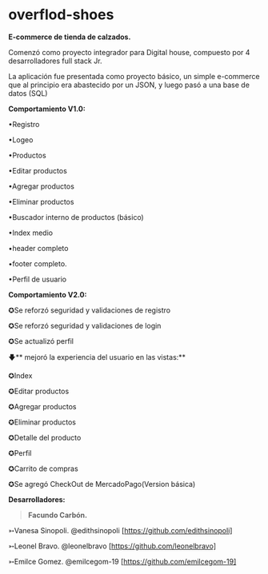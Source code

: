 # overflod-shoes 
**E-commerce de tienda de calzados.**

Comenzó como proyecto integrador para Digital house, compuesto por 4 desarrolladores full stack Jr.

La aplicación fue presentada como proyecto básico, un simple e-commerce que al principio era abastecido por un JSON, y luego pasó a una base de datos (SQL)

****Comportamiento V1.0:****

•Registro

•Logeo

•Productos

•Editar productos

•Agregar productos

•Eliminar productos

•Buscador interno de productos (básico)

•Index medio

•header completo

•footer completo.

•Perfil de usuario


**Comportamiento V2.0:**

✪Se reforzó seguridad y validaciones de registro

✪Se reforzó seguridad y validaciones de login

✪Se actualizó perfil

🡇** mejoró la experiencia del usuario en las vistas:**

✪Index

✪Editar productos

✪Agregar productos

✪Eliminar productos

✪Detalle del producto

✪Perfil

✪Carrito de compras

✪Se agregó CheckOut de MercadoPago(Version básica)


**Desarrolladores:** 

>**Facundo Carbón.**

➳Vanesa Sinopoli. @edithsinopoli
[https://github.com/edithsinopoli]

➳Leonel Bravo. @leonelbravo 
[https://github.com/leonelbravo]

➳Emilce Gomez. @emilcegom-19
[https://github.com/emilcegom-19]
